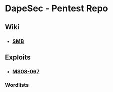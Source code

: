 # DapeSec - Pentest Repo

## Wiki

* ### [SMB](https://github.com/DapeSec/Pentest/tree/main/Exploits/ms08_067)

## Exploits

* ### [MS08-067](https://github.com/DapeSec/Pentest/tree/main/Exploits/ms08_067)

### Wordlists
